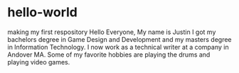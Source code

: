 # hello-world
making my first respository
Hello Everyone,
My name is Justin
I got my bachelors degree in Game Design and Development and my masters degree in Information Technology. I now work as a technical writer at a company in Andover MA.
Some of my favorite hobbies are playing the drums and playing video games.
